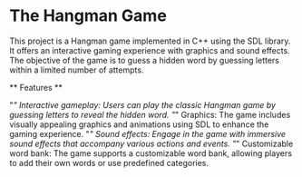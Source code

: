 # The Hangman Game

This project is a Hangman game implemented in C++ using the SDL library. It offers an interactive gaming experience with graphics and sound effects. The objective of the game is to guess a hidden word by guessing letters within a limited number of attempts.

** Features **

"*" Interactive gameplay: Users can play the classic Hangman game by guessing letters to reveal the hidden word.
"*" Graphics: The game includes visually appealing graphics and animations using SDL to enhance the gaming experience.
"*" Sound effects: Engage in the game with immersive sound effects that accompany various actions and events.
"*" Customizable word bank: The game supports a customizable word bank, allowing players to add their own words or use predefined categories.
